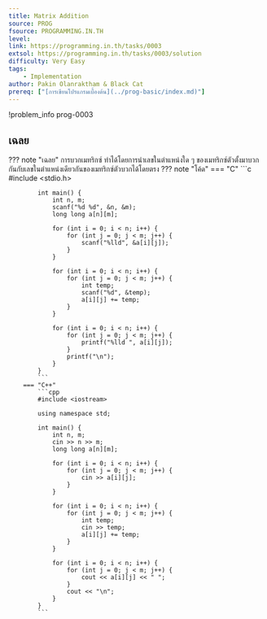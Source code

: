 ```yaml
---
title: Matrix Addition
source: PROG
fsource: PROGRAMMING.IN.TH
level:
link: https://programming.in.th/tasks/0003
extsol: https://programming.in.th/tasks/0003/solution
difficulty: Very Easy
tags: 
    - Implementation
author: Pakin Olanraktham & Black Cat
prereq: ["[การเขียนโปรแกรมเบื้องต้น](../prog-basic/index.md)"]
---
```


!problem_info prog-0003
## เฉลย

??? note "เฉลย"
    การบวกเมทริกซ์ ทำได้โดยการนำเลขในตำแหน่งใด ๆ ของเมทริกซ์ตัวตั้งมาบวกกันกับเลขในตำแหน่งเดียวกันของเมทริกซ์ตัวบวกได้โดยตรง
    ??? note "โค้ด"
        === "C"
            ```c
            #include <stdio.h>

            int main() {
                int n, m;
                scanf("%d %d", &n, &m);
                long long a[n][m];

                for (int i = 0; i < n; i++) {
                    for (int j = 0; j < m; j++) {
                        scanf("%lld", &a[i][j]);
                    }
                }

                for (int i = 0; i < n; i++) {
                    for (int j = 0; j < m; j++) {
                        int temp;
                        scanf("%d", &temp);
                        a[i][j] += temp;
                    }
                }

                for (int i = 0; i < n; i++) {
                    for (int j = 0; j < m; j++) {
                        printf("%lld ", a[i][j]);
                    }
                    printf("\n");
                }
            }
            ```
        === "C++"
            ```cpp
            #include <iostream>

            using namespace std;

            int main() {
                int n, m;
                cin >> n >> m;
                long long a[n][m];

                for (int i = 0; i < n; i++) {
                    for (int j = 0; j < m; j++) {
                        cin >> a[i][j];
                    }
                }

                for (int i = 0; i < n; i++) {
                    for (int j = 0; j < m; j++) {
                        int temp;
                        cin >> temp;
                        a[i][j] += temp;
                    }
                }

                for (int i = 0; i < n; i++) {
                    for (int j = 0; j < m; j++) {
                        cout << a[i][j] << " ";
                    }
                    cout << "\n";
                }
            }
            ```
